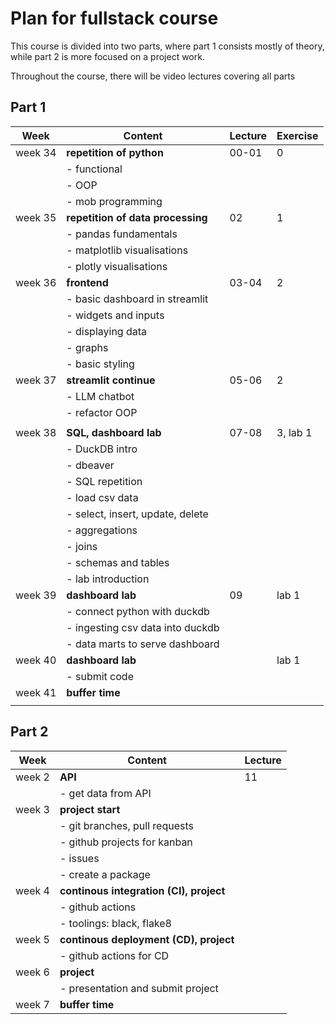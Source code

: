# Plan for fullstack course

This course is divided into two parts, where part 1 consists mostly of theory, while part 2 is more focused on a project work.

Throughout the course, there will be video lectures covering all parts

## Part 1

| Week    | Content                           | Lecture | Exercise |
| ------- | --------------------------------- | ------- | -------- |
| week 34 | **repetition of python**          | 00-01   | 0        |
|         | - functional                      |         |          |
|         | - OOP                             |         |          |
|         | - mob programming                 |         |          |
| week 35 | **repetition of data processing** | 02      | 1        |
|         | - pandas fundamentals             |         |          |
|         | - matplotlib visualisations       |         |          |
|         | - plotly visualisations           |         |          |
| week 36 | **frontend**                      | 03-04   | 2        |
|         | - basic dashboard in streamlit    |         |          |
|         | - widgets and inputs              |         |          |
|         | - displaying data                 |         |          |
|         | - graphs                          |         |          |
|         | - basic styling                   |         |          |
| week 37 | **streamlit continue**            | 05-06   | 2        |
|         | - LLM chatbot                     |         |          |
|         | - refactor OOP                    |         |          |
|         |                                   |         |          |
| week 38 | **SQL, dashboard lab**            | 07-08   | 3, lab 1 |
|         | - DuckDB intro                    |         |          |
|         | - dbeaver                         |         |          |
|         | - SQL repetition                  |         |          |
|         | - load csv data                   |         |          |
|         | - select, insert, update, delete  |         |          |
|         | - aggregations                    |         |          |
|         | - joins                           |         |          |
|         | - schemas and tables              |         |          |
|         | - lab introduction                |         |          |
| week 39 | **dashboard lab**                 | 09      | lab 1    |
|         | - connect python with duckdb      |         |          |
|         | - ingesting csv data into duckdb  |         |          |
|         | - data marts to serve dashboard   |         |          |
| week 40 | **dashboard lab**                 |         | lab 1    |
|         | - submit code                     |         |          |
| week 41 | **buffer time**                   |         |          |
|         |                                   |         |          |

## Part 2

| Week   | Content                                 | Lecture |
| ------ | --------------------------------------- | ------- |
| week 2 | **API**                                 | 11      |
|        | - get data from API                     |         |
| week 3 | **project start**                       |         |
|        | - git branches, pull requests           |         |
|        | - github projects for kanban            |         |
|        | - issues                                |         |
|        | - create a package                      |         |
| week 4 | **continous integration (CI), project** |         |
|        | - github actions                        |         |
|        | - toolings: black, flake8               |         |
| week 5 | **continous deployment (CD), project**  |         |
|        | - github actions for CD                 |         |
| week 6 | **project**                             |         |
|        | - presentation and submit project       |         |
| week 7 | **buffer time**                         |         |
